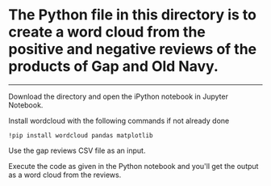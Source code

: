 # The Python file in this directory is to create a word cloud from the positive and negative reviews of the products of Gap and Old Navy. 

***

Download the directory and open the iPython notebook in Jupyter Notebook.

Install wordcloud with the following commands if not already done

```
!pip install wordcloud pandas matplotlib
```

Use the gap reviews CSV file as an input.

Execute the code as given in the Python notebook and you'll get the output as a word cloud from the reviews.


